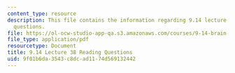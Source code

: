 ```yaml
---
content_type: resource
description: This file contains the information regarding 9.14 lecture 38 reading
  questions.
file: https://ol-ocw-studio-app-qa.s3.amazonaws.com/courses/9-14-brain-structure-and-its-origins-spring-2014/9f01b6da3543c8dcad1174d569132442_MIT9_14S14_Lec38ReadQue.pdf
file_type: application/pdf
resourcetype: Document
title: 9.14 Lecture 38 Reading Questions
uid: 9f01b6da-3543-c8dc-ad11-74d569132442
---
```


